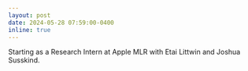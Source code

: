```yaml
---
layout: post
date: 2024-05-28 07:59:00-0400
inline: true
---
```


Starting as a Research Intern at Apple MLR with Etai Littwin and Joshua Susskind. 
